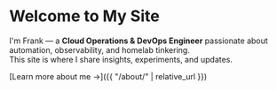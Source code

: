 # Welcome to My Site

I'm Frank — a **Cloud Operations & DevOps Engineer** passionate about automation, observability, and homelab tinkering.  
This site is where I share insights, experiments, and updates.

[Learn more about me →]({{ "/about/" | relative_url }})
